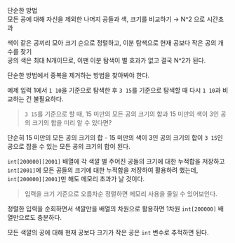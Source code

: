 단순한 방법  
모든 공에 대해 자신을 제외한 나머지 공들과 색, 크기를 비교하기 → N^2 으로 시간초과

색이 같은 공끼리 모아 크기 순으로 정렬하고, 이분 탐색으로 현재 공보다 작은 공의 개수를 찾기  
공의 색은 최대 N개이므로, 이땐 이분 탐색이 별 효과가 없고 결국 N^2가 된다.

단순한 방법에서 중복을 제거하는 방법을 찾아봐야 한다.

예제 입력 1에서 `1 10`을 기준으로 탐색한 후 `3 15`를 기준으로 탐색할 때 다시 `1 10`과 비교하는 건 불필요하다.

> `3 15`를 기준으로 할 때, 15 미만의 모든 공의 크기의 합과 15 미만의 색이 3인 공의 크기의 합을 미리 알 수 있다면?

단순히 15 미만의 모든 공의 크기의 합 - 15 미만의 색이 3인 공의 크기의 합이 `3 15`인 공으로 잡을 수 있는 모든 공의 크기의 합이 된다.

`int[200000][2001]` 배열에 각 색깔 별 주어진 공들의 크기에 대한 누적합을 저장하고 `int[2001]`에 모든 공들의 크기에 대한 누적합을 저장하여 활용하려 했는데, `int[200000][2001]`만 해도 메모리 초과가 날 것이다.

> 입력을 크기 기준으로 오름차순 정렬하면 메모리 사용을 줄일 수 있어보인다.

정렬한 입력을 순회하면서 색깔만을 배열의 차원으로 활용하면 1차원 `int[200000]` 배열만으로도 충분하다.

모든 색깔의 공에 대해 현재 공보다 크기가 작은 공은 `int` 변수로 추적하면 된다.
